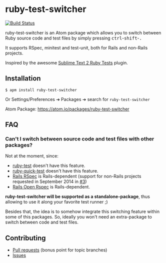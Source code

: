 # ruby-test-switcher

[![Build Status](https://travis-ci.org/dcarral/atom-ruby-test-switcher.svg?branch=master)](https://travis-ci.org/dcarral/atom-ruby-test-switcher)

ruby-test-switcher is an Atom package which allows you to switch between Ruby source code and test files by simply pressing <kbd>ctrl</kbd>-<kbd>shift</kbd>-<kbd>.</kbd>

It supports RSpec, minitest and test-unit, both for Rails and non-Rails projects.

Inspired by the awesome [Sublime Text 2 Ruby Tests](https://github.com/maltize/sublime-text-2-ruby-tests) plugin.

## Installation

```
$ apm install ruby-test-switcher
```
Or Settings/Preferences ➔ Packages ➔ search for `ruby-test-switcher`

Atom Package: https://atom.io/packages/ruby-test-switcher

## FAQ

### Can't I switch between source code and test files with other packages?

Not at the moment, since:

- [ruby-test](https://atom.io/packages/ruby-test) doesn't have this feature.
- [ruby-quick-test](https://github.com/philnash/ruby-quick-test) doesn't have this feature.
- [Rails RSpec](https://github.com/wangyuhere/atom-rails-rspec) is Rails-dependent (support for non-Rails projects requested in September 2014 in [#3](https://github.com/wangyuhere/atom-rails-rspec/issues/3))
- [Rails Open Rspec](https://atom.io/packages/rails-open-rspec) is Rails-dependent.

__ruby-test-switcher will be supported as a standalone-package__, thus allowing to use it along your favorite test runner ;)

Besides that, the idea is to somehow integrate this switching feature within some of this packages. So, ideally you won't need an extra-package to switch between code and test files.

## Contributing

- [Pull requests](https://github.com/dcarral/atom-ruby-test-switcher/pulls) (bonus point for topic branches)
- [Issues](https://github.com/dcarral/atom-ruby-test-switcher/issues)

